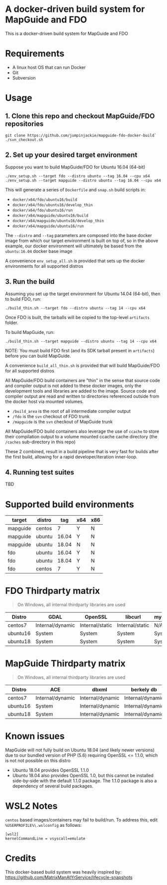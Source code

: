 # A docker-driven build system for MapGuide and FDO

This is a docker-driven build system for MapGuide and FDO

# Requirements

 * A linux host OS that can run Docker
 * Git
 * Subversion

# Usage

## 1. Clone this repo and checkout MapGuide/FDO repositories

```
git clone https://github.com/jumpinjackie/mapguide-fdo-docker-build`
./svn_checkout.sh
```

## 2. Set up your desired target environment

Suppose you want to build MapGuide/FDO for Ubuntu 16.04 (64-bit)

```
./env_setup.sh --target fdo --distro ubuntu --tag 16.04 --cpu x64
./env_setup.sh --target mapguide --distro ubuntu --tag 16.04 --cpu x64
```

This will generate a series of `Dockerfile` and `snap.sh` build scripts in:

 * `docker/x64/fdo/ubuntu16/build`
 * `docker/x64/fdo/ubuntu16/develop_thin`
 * `docker/x64/fdo/ubuntu16/run`
 * `docker/x64/mapguide/ubuntu16/build`
 * `docker/x64/mapguide/ubuntu16/develop_thin`
 * `docker/x64/mapguide/ubuntu16/run`

The `--distro` and `--tag` parameters are composed into the base docker image from which our target environment is built on top of, so in the above example, our docker environment will ultimately be based from the `ubuntu:16.04` docker base image

A convenience `env_setup_all.sh` is provided that sets up the docker environments for all supported distros

## 3. Run the build

Assuming you set up the target environment for Ubuntu 14.04 (64-bit), then to build FDO, run:

```
./build_thin.sh --target fdo --distro ubuntu --tag 14 --cpu x64
```

Once FDO is built, the tarballs will be copied to the top-level `artifacts` folder.

To build MapGuide, run:

```
./build_thin.sh --target mapguide --distro ubuntu --tag 14 --cpu x64
```

NOTE: You must build FDO first (and its SDK tarball present in `artifacts`) before you can build MapGuide.

A convenience `build_all_thin.sh` is provided that will build MapGuide/FDO for all supported distros

All MapGuide/FDO build containers are "thin" in the sense that source code and compiler output is not added to these docker images, only the development tools and libraries are added to the image. Source code and compiler output are read and written to directories referenced outside from the docker host via mounted volumes.

 * `/build_area` is the root of all intermediate compiler output
 * `/fdo` is the `svn` checkout of FDO trunk
 * `/mapguide` is the `svn` checkout of MapGuide trunk

All MapGuide/FDO build containers also leverage the use of `ccache` to store their compilation output to a volume mounted ccache cache directory (the `/caches` sub-directory in this repo)

These 2 combined, result in a build pipeline that is very fast for builds after the first build, allowing for a rapid developer/iteration inner-loop.

## 4. Running test suites

TBD

# Supported build environments

|target  |distro|tag  |x64|x86|
|--------|------|-----|---|---|
|mapguide|centos|7    | Y | N |
|mapguide|ubuntu|16.04| Y | N |
|mapguide|ubuntu|18.04| N | N |
|fdo     |ubuntu|16.04| Y | N |
|fdo     |ubuntu|18.04| Y | N |
|fdo     |centos|7    | Y | N |

# FDO Thirdparty matrix

> On Windows, all internal thirdparty libraries are used

| Distro   | GDAL             | OpenSSL         | libcurl         | mysqlclient | mariadbclient   | libpq           | xalan-c          | xerces-c          |
|----------|------------------|-----------------|-----------------|-------------|-----------------|-----------------|------------------|-------------------|
| centos7  | Internal/dynamic | Internal/static | Internal/static | N/A         | Internal/static | Internal/static | Internal/dynamic | Internal/dynamic  |
| ubuntu16 | System           | System          | System          | System      | N/A             | System          | System           | System            |
| ubuntu18 | System           | System          | System          | System      | N/A             | System          | System           | System            |

# MapGuide Thirdparty matrix

> On Windows, all internal thirdparty libraries are used

| Distro   | ACE              | dbxml            | berkely db       | xqilla           | geos            | gd              | libpng          | freetype        | libjpeg         | zlib            | xerces-c         |
|----------|------------------|------------------|------------------|------------------|-----------------|-----------------|-----------------|-----------------|-----------------|-----------------|------------------|
| centos7  | Internal/dynamic | Internal/dynamic | Internal/dynamic | Internal/dynamic | Internal/static | Internal/static | Internal/static | Internal/static | Internal/static | Internal/static | Internal/dynamic |
| ubuntu16 | System           | Internal/dynamic | Internal/dynamic | Internal/dynamic | System          | System          | System          | System          | System          | System          | System           |
| ubuntu18 | System           | Internal/dynamic | Internal/dynamic | Internal/dynamic | System          | System          | System          | System          | System          | System          | System           |

# Known issues

MapGuide will not fully build on Ubuntu 18.04 (and likely newer versions) due to our bundled version of PHP (5.6) requiring OpenSSL <= 1.1.0, which is not not possible on this distro

 * Ubuntu 18.04 provides OpenSSL 1.1.0
 * Ubuntu 18.04 also provides OpenSSL 1.0, but this cannot be installed side-by-side with the default 1.1.0 package. The 1.1.0 package is also a dependency of several build packages.

# WSL2 Notes

`centos` based images/containers may fail to build/run. To address this, edit `%USERPROFILE%\.wslconfig` as follows:

```
[wsl2]
kernelCommandLine = vsyscall=emulate
```

# Credits

This docker-based build system was heavily inspired by: https://github.com/MatrixManAtYrService/lifecycle-snapshots
